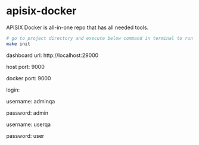 # apisix-docker

APISIX Docker is all-in-one repo that has all needed tools.

```bash
# go to project directory and execute below command in terminal to run the project
make init
```
dashboard url: http://localhost:29000

host port: 9000

docker port: 9000

login:

username: adminqa

password: admin
  
username: userqa

password: user